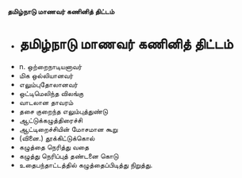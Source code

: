 **தமிழ்நாடு மாணவர் கணினித் திட்டம்**
- # தமிழ்நாடு மாணவர் கணினித் திட்டம்
- n. ஒற்றைநாடியனாவர்
- மிக ஒல்லியானவர்
- எலும்புதோலானவர்
- ஒட்டிமெலிந்த விலங்கு
- வாடலான தாவரம்
- தசை குறைந்த எலும்புத்துண்டு
- ஆட்டுக்கழுத்திரைச்சி
- ஆட்டிறைச்சியின் மோசமான கூறு
- (வினை.) தூக்கிட்டுக்கொல்
- கழுத்தை நெரித்து வதை
- கழுத்து நெரிப்புத் தண்டனை கொடு
- உதைபந்தாட்டத்தில் கழுத்தைப்பிடித்து நிறுத்து.

